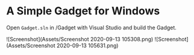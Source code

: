 # A Simple Gadget for Windows

Open `Gadget.sln` in /Gadget with Visual Studio and build the Gadget.

![Screenshot](Assets/Screenshot 2020-09-13 105308.png)
![Screenshot](Assets/Screenshot 2020-09-13 105631.png)
